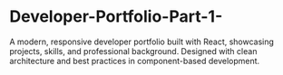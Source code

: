 # Developer-Portfolio-Part-1-
A modern, responsive developer portfolio built with React, showcasing projects, skills, and professional background. Designed with clean architecture and best practices in component-based development.

